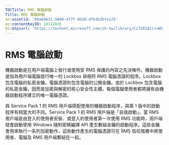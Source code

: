 ```yaml
---
TOCTitle: RMS 電腦啟動
Title: RMS 電腦啟動
ms:assetid: '09a0d631-9860-477f-9d10-df61b3bfe125'
ms:contentKeyID: 18112835
ms:mtpsurl: 'https://technet.microsoft.com/zh-tw/library/Cc720182(v=WS.10)'
---
```


RMS 電腦啟動
============

機器啟動是在用戶端電腦上發行或使用受 RMS 保護的內容之先決條件。機器啟動是指為用戶端電腦發行唯一的 Lockbox 與相符 RMS 電腦憑證的程序。Lockbox 包含電腦的私密金鑰，電腦憑證則包含電腦的公開金鑰。由於 Lockbox 包含電腦的私密金鑰，因而是加密與解密的核心安全性主體。每個電腦使用者都將擁有由機器啟動程序建立的唯一電腦憑證。

與 Service Pack 1 的 RMS 用戶端搭配使用的機器啟動程序，與第 1 版中的啟動程序有相當大的不同。Service Pack 1 的 RMS 用戶端是「自我啟動」。當 RMS 用戶端是由登入的使用者安裝、或登入的使用者第一次使用 RMS 功能時，用戶端就會啟動使用 Windows 隨附密碼編譯 API 產生數組金鑰的啟動程序。這些金鑰會用來執行一系列加密動作，這些動作產生的電腦憑證可在 RMS 信任階層中將使用者、電腦及 RMS 用戶端繫結在一起。
